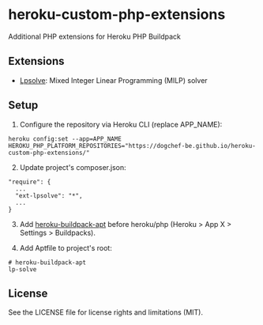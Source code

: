 # heroku-custom-php-extensions

Additional PHP extensions for Heroku PHP Buildpack

## Extensions
 - [Lpsolve](https://sourceforge.net/projects/lpsolve/): Mixed Integer Linear Programming (MILP) solver
 
## Setup

1. Configure the repository via Heroku CLI (replace APP_NAME):

 `heroku config:set --app=APP_NAME HEROKU_PHP_PLATFORM_REPOSITORIES="https://dogchef-be.github.io/heroku-custom-php-extensions/"`

2. Update project's composer.json:

```
"require": {
  ...
  "ext-lpsolve": "*",
  ...
}
```

3. Add [heroku-buildpack-apt](https://github.com/heroku/heroku-buildpack-apt) before heroku/php (Heroku > App X > Settings > Buildpacks).
 
4. Add Aptfile to project's root:
```
# heroku-buildpack-apt
lp-solve
```

## License

See the LICENSE file for license rights and limitations (MIT).
